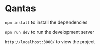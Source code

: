 # Qantas

`npm install` to install the dependencies

`npm run dev` to run the development server

`http://localhost:3000/` to view the project
